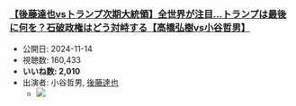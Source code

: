 ### [【後藤達也vsトランプ次期大統領】全世界が注目…トランプは最後に何を？石破政権はどう対峙する【高橋弘樹vs小谷哲男】](https://www.youtube.com/watch?v=SB_zWp3JIJY)
-   公開日: 2024-11-14
-   視聴数: 160,433
-   **いいね数: 2,010**
-   出演者: 小谷哲男, [後藤達也](/rehacq_fan/people/後藤達也 "wikilink")
    - [![](https://img.youtube.com/vi/SB_zWp3JIJY/hqdefault.jpg)](https://www.youtube.com/watch?v=SB_zWp3JIJY)
